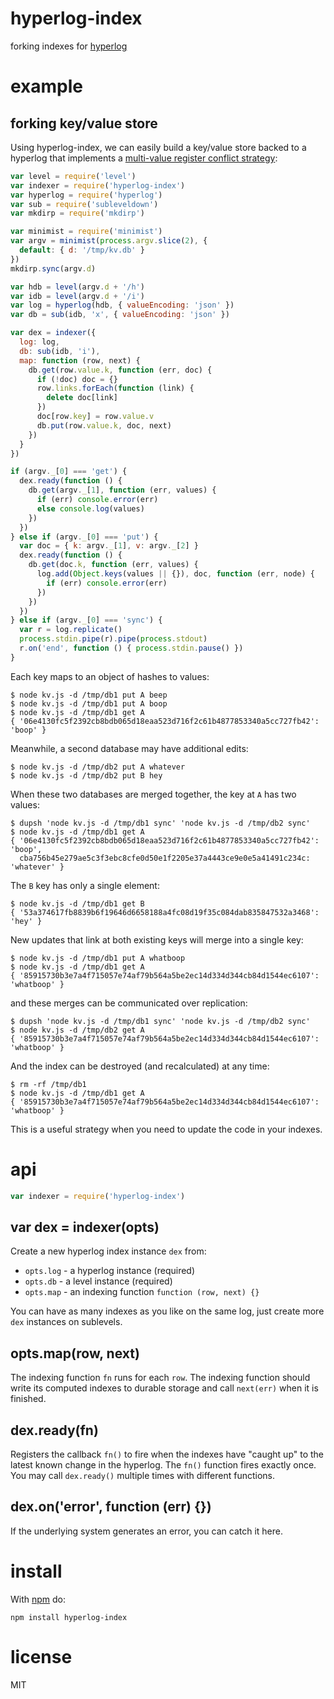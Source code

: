 # hyperlog-index

forking indexes for [hyperlog](https://npmjs.com/package/hyperlog)

# example

## forking key/value store

Using hyperlog-index, we can easily build a key/value store backed to a hyperlog
that implements a [multi-value register conflict strategy](https://en.wikipedia.org/wiki/Conflict-free_replicated_data_type#Others):

``` js
var level = require('level')
var indexer = require('hyperlog-index')
var hyperlog = require('hyperlog')
var sub = require('subleveldown')
var mkdirp = require('mkdirp')

var minimist = require('minimist')
var argv = minimist(process.argv.slice(2), {
  default: { d: '/tmp/kv.db' }
})
mkdirp.sync(argv.d)

var hdb = level(argv.d + '/h')
var idb = level(argv.d + '/i')
var log = hyperlog(hdb, { valueEncoding: 'json' })
var db = sub(idb, 'x', { valueEncoding: 'json' })

var dex = indexer({
  log: log,
  db: sub(idb, 'i'),
  map: function (row, next) {
    db.get(row.value.k, function (err, doc) {
      if (!doc) doc = {}
      row.links.forEach(function (link) {
        delete doc[link]
      })
      doc[row.key] = row.value.v
      db.put(row.value.k, doc, next)
    })
  }
})

if (argv._[0] === 'get') {
  dex.ready(function () {
    db.get(argv._[1], function (err, values) {
      if (err) console.error(err)
      else console.log(values)
    })
  })
} else if (argv._[0] === 'put') {
  var doc = { k: argv._[1], v: argv._[2] }
  dex.ready(function () {
    db.get(doc.k, function (err, values) {
      log.add(Object.keys(values || {}), doc, function (err, node) {
        if (err) console.error(err)
      })
    })
  })
} else if (argv._[0] === 'sync') {
  var r = log.replicate()
  process.stdin.pipe(r).pipe(process.stdout)
  r.on('end', function () { process.stdin.pause() })
}
```

Each key maps to an object of hashes to values:

```
$ node kv.js -d /tmp/db1 put A beep
$ node kv.js -d /tmp/db1 put A boop
$ node kv.js -d /tmp/db1 get A
{ '06e4130fc5f2392cb8bdb065d18eaa523d716f2c61b4877853340a5cc727fb42': 'boop' }
```

Meanwhile, a second database may have additional edits:

```
$ node kv.js -d /tmp/db2 put A whatever
$ node kv.js -d /tmp/db2 put B hey
```

When these two databases are merged together, the key at `A` has two values:

```
$ dupsh 'node kv.js -d /tmp/db1 sync' 'node kv.js -d /tmp/db2 sync'
$ node kv.js -d /tmp/db1 get A
{ '06e4130fc5f2392cb8bdb065d18eaa523d716f2c61b4877853340a5cc727fb42': 'boop',
  cba756b45e279ae5c3f3ebc8cfe0d50e1f2205e37a4443ce9e0e5a41491c234c: 'whatever' }
```

The `B` key has only a single element:

```
$ node kv.js -d /tmp/db1 get B
{ '53a374617fb8839b6f19646d6658188a4fc08d19f35c084dab835847532a3468': 'hey' }
```

New updates that link at both existing keys will merge into a single key:

```
$ node kv.js -d /tmp/db1 put A whatboop
$ node kv.js -d /tmp/db1 get A
{ '85915730b3e7a4f715057e74af79b564a5be2ec14d334d344cb84d1544ec6107': 'whatboop' }
```

and these merges can be communicated over replication:

```
$ dupsh 'node kv.js -d /tmp/db1 sync' 'node kv.js -d /tmp/db2 sync'
$ node kv.js -d /tmp/db2 get A
{ '85915730b3e7a4f715057e74af79b564a5be2ec14d334d344cb84d1544ec6107': 'whatboop' }
```

And the index can be destroyed (and recalculated) at any time:

```
$ rm -rf /tmp/db1
$ node kv.js -d /tmp/db1 get A
{ '85915730b3e7a4f715057e74af79b564a5be2ec14d334d344cb84d1544ec6107': 'whatboop' }
```

This is a useful strategy when you need to update the code in your indexes.

# api

``` js
var indexer = require('hyperlog-index')
```

## var dex = indexer(opts)

Create a new hyperlog index instance `dex` from:

* `opts.log` - a hyperlog instance (required)
* `opts.db` - a level instance (required)
* `opts.map` - an indexing function `function (row, next) {}`

You can have as many indexes as you like on the same log, just create more `dex`
instances on sublevels.

## opts.map(row, next)

The indexing function `fn` runs for each `row`. The indexing function should
write its computed indexes to durable storage and call `next(err)` when it is
finished.

## dex.ready(fn)

Registers the callback `fn()` to fire when the indexes have "caught up" to the
latest known change in the hyperlog. The `fn()` function fires exactly once. You
may call `dex.ready()` multiple times with different functions.

## dex.on('error', function (err) {})

If the underlying system generates an error, you can catch it here.

# install

With [npm](https://npmjs.org) do:

```
npm install hyperlog-index
```

# license

MIT
